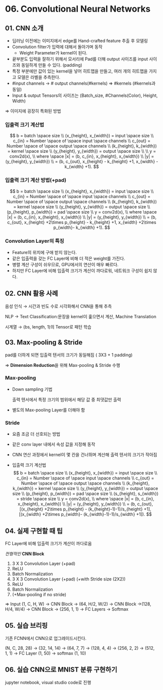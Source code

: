 # 06. Convolutional Neural Networks

## 01. CNN 소개

- 딥러닝 이전에는 이미지에서 edge를 Hand-crafted feature 추출 후 모델링
- Convolution filter가 입력에 대해서 돌아가며 동작
  - Weight Parameter가 kernel이 된다.
- 끝부분도 입력을 잘하기 위해서 모서리에 Pad를 더해 output 사이즈를 input 사이즈와 동일하게 만들 수 있다. (padding)
- 특정 부분에만 값이 있는 kernel을 넣어 히트맵을 만들고, 여러 개의 히트맵을 가지고 모델은 라벨을 추측한다.
- \#input channels →  # output channels(#kernels) ⇒ #kernels (#kernels과 동일)
- Input & output Tensors의 사이즈는 (Batch_size, #Channels(Color), Height, Width)

⇒ 이미지에 굉장히 특화된 방법



### 입출력 크기 계산법

$$
b = batch \space size \\ (x_{height}, x_{width}) = input \space size \\ c_{in} = Number \space of \space input \space channels \\ c_{out} = Number \space of \space output \space channels \\ (k_{height}, k_{width}) = kernel \space size \\ (y_{height}, y_{width}) = output \space size \\ \\ y = conv2d(x), \\ where \space |x| = (b, c_{in}, x_{height}, x_{width}) \\ |y| = (y_{height}, y_{width}) \\ = (b, c_{out}, x_{height} - k_{height} +1, x_{width} - k_{width} +1).
$$



### 입출력 크기 계산 방법(+pad)

$$
b = batch \space size \\ (x_{height}, x_{width}) = input \space size \\ c_{in} = Number \space of \space input \space channels \\ c_{out} = Number \space of \space output \space channels \\ (k_{height}, k_{width}) = kernel \space size \\ (y_{height}, y_{width}) = output \space size \\ (p_{height}, p_{width}) = pad \space size \\ y = conv2d(x), \\ where \space |x| = (b, c_{in}, x_{height}, x_{width}) \\ |y| = (y_{height}, y_{width}) \\ = (b, c_{out}, x_{height} +2\times p_{height} - k_{height} +1, x_{width}  +2\times p_{width}- k_{width} +1).
$$



### Convolution Layer의 특징

- Feature의 위치에 구애 받지 않는다.
- 같은 입출력을 갖는 FC Layer에 비해 더 적은 weight를 가진다.
- 병렬 계산 구성이 쉬우므로, GPU에서의 연산이 매우 빠르다.
- 하지만 FC Layer에 비해 입출력 크기가 계산이 까다로워, 네트워크 구성이 쉽지 않다.



## 02. CNN 활용 사례

음성 인식 → 시간과 빈도 수로 시각화해서 CNN을 통해 추측

NLP → Text Classification:문장을 kernel이 훑으면서 계산, Machine Translation

시계열 → (bs, length, 1)의 Tensor로 패턴 학습



## 03. Max-pooling & Stride

pad를 더하게 되면 입출력 텐서의 크기가 동일해짐 ( 3X3 + 1 padding)

⇒ **Dimension Reduction**을 위해 Max-pooling & Stride 수행



### Max-pooling

- Down sampling 기법

  출력 텐서에서 특정 크기의 범위에서 해당 값 중 최댓값만 출력

- 별도의 Max-pooling Layer를 더해야 함



### Stride

- 요즘 조금 더 선호되는 방법

- 같은 conv layer 내에서 속성 값을 지정해 동작

- CNN 연산 과정에서 kernel이 몇 칸을 건너뛰며 계산해 출력 텐서의 크기가 작아짐

- 입출력 크기 계산법
  $$
  b = batch \space size \\ (x_{height}, x_{width}) = input \space size \\ c_{in} = Number \space of \space input \space channels \\ c_{out} = Number \space of \space output \space channels \\ (k_{height}, k_{width}) = kernel \space size \\ (y_{height}, y_{width}) = output \space size \\ (p_{height}, p_{width}) = pad \space size \\ (s_{height}, s_{width}) = stride \space size \\ y = conv2d(x), \\ where \space |x| = (b, c_{in}, x_{height}, x_{width}) \\ |y| = (y_{height}, y_{width}) \\ = (b, c_{out}, [(x_{height} +2\times p_{height} - (k_{height}-1)-1)/s_{height} +1], [(x_{width}  +2\times p_{width}- (k_{width}-1)-1)/s_{width} +1]).
  $$
  

## 04. 실제 구현할 때 팁

FC Layer에 비해 입출력 크기가 계산이 까다로움

*전형적인* **CNN Block**

1. 3 X 3 Convolution Layer (+pad)
2. ReLU
3. Batch Normalization
4. 3 X 3 Convolution Layer (+pad) (+with Stride size (2X2))
5. ReLU
6. Batch Normalization
7. (+Max-pooling if no stride)

⇒ Input (1, C, H, W) → CNN Block → (64, H/2, W/2) → CNN Block →(128, H/4, W/4) →  CNN Block → (256, 1, 1) → FC Layers → Softmax



## 05. 실습 브리핑

기존 FCNN에서 CNN으로 업그레이드시킨다.

(N, C, 28, 28) → (32, 14, 14) → (64, 7, 7) → (128, 4, 4) → (256, 2, 2) → (512, 1, 1) → FC Layer (1, 50) → softmax (1, 10)



## 06. 실습 CNN으로 MNIST 분류 구현하기

jupyter notebook, visual studio code로 진행